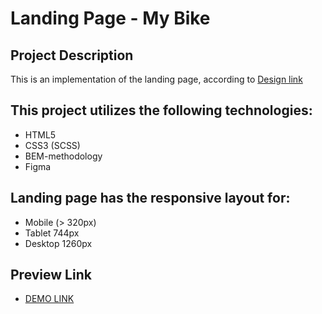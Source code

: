 # Landing Page - My Bike

## Project Description

This is an implementation of the landing page, according to [Design link](https://www.figma.com/file/NZQAIydtHo5QkINyGLHNcq/BIKE-New-Version?node-id=0%3A1&mode=dev)

## This project utilizes the following technologies:

- HTML5
- CSS3 (SCSS)
- BEM-methodology
- Figma

## Landing page has the responsive layout for:

- Mobile (> 320px)
- Tablet 744px
- Desktop 1260px

## Preview Link

- [DEMO LINK](https://dmitrymatvichuk.github.io/landing_my-bike/)
